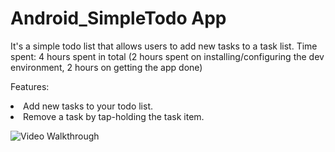 Android_SimpleTodo App
==================
It's a simple todo list that allows users to add new tasks to a task list. 
Time spent: 4 hours spent in total (2 hours spent on installing/configuring the dev environment, 2 hours on getting the app done)

Features:
<li> Add new tasks to your todo list. </li>
<li> Remove a task by tap-holding the task item.</li>
<p>
<img src="" alt="Video Walkthrough" style="max-width:100%;">
</p>
